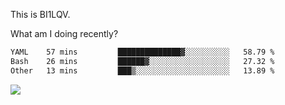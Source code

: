 This is BI1LQV.

What am I doing recently?

<!--START_SECTION:waka-->

```txt
YAML    57 mins         ██████████████▓░░░░░░░░░░   58.79 %
Bash    26 mins         ██████▓░░░░░░░░░░░░░░░░░░   27.32 %
Other   13 mins         ███▒░░░░░░░░░░░░░░░░░░░░░   13.89 %
```

<!--END_SECTION:waka-->

<img src="https://github-readme-stats.vercel.app/api?username=bi1lqv&show_icons=true&count_private=true">
